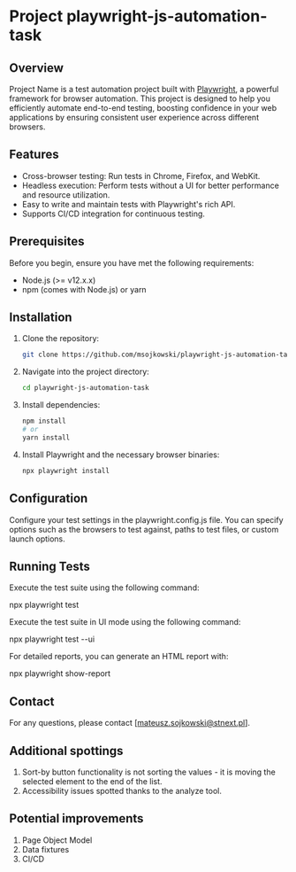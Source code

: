 # Project playwright-js-automation-task

## Overview

Project Name is a test automation project built with [Playwright](https://playwright.dev/), a powerful framework for browser automation. This project is designed to help you efficiently automate end-to-end testing, boosting confidence in your web applications by ensuring consistent user experience across different browsers.

## Features

- Cross-browser testing: Run tests in Chrome, Firefox, and WebKit.
- Headless execution: Perform tests without a UI for better performance and resource utilization.
- Easy to write and maintain tests with Playwright's rich API.
- Supports CI/CD integration for continuous testing.

## Prerequisites

Before you begin, ensure you have met the following requirements:

- Node.js (>= v12.x.x)
- npm (comes with Node.js) or yarn

## Installation

1. Clone the repository:
   ```bash
   git clone https://github.com/msojkowski/playwright-js-automation-task
   
2. Navigate into the project directory:
 
   ```bash
   cd playwright-js-automation-task
   
3. Install dependencies:
 
    ```bash
   npm install
   # or
   yarn install
   
4. Install Playwright and the necessary browser binaries:
 
    ```bash
   npx playwright install
   
## Configuration
Configure your test settings in the playwright.config.js file. You can specify options such as the browsers to test against, paths to test files, or custom launch options.

## Running Tests
Execute the test suite using the following command:

   npx playwright test

Execute the test suite in UI mode using the following command:

   npx playwright test --ui
   
For detailed reports, you can generate an HTML report with:

   npx playwright show-report

## Contact
For any questions, please contact [mateusz.sojkowski@stnext.pl].

## Additional spottings
1. Sort-by button functionality is not sorting the values - it is moving the selected element to the end of the list.
2. Accessibility issues spotted thanks to the analyze tool.

## Potential improvements
1. Page Object Model
2. Data fixtures
3. CI/CD